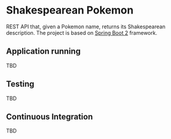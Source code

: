 # Shakespearean Pokemon

REST API that, given a Pokemon name, returns its Shakespearean description. 
The project is based on [Spring Boot 2](https://spring.io/projects/spring-boot) framework.

## Application running

TBD

## Testing

TBD

## Continuous Integration

TBD